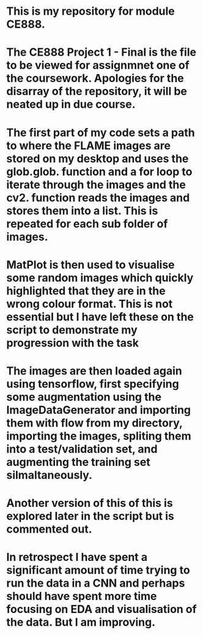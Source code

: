 # This is my repository for module CE888. 

# The CE888 Project 1 - Final is the file to be viewed for assignmnet one of the coursework. Apologies for the disarray of the repository, it will be neated up in due course. 

# The first part of my code sets a path to where the FLAME images are stored on my desktop and uses the glob.glob. function and a for loop to iterate through the images and the cv2. function reads the images and stores them into a list. This is repeated for each sub folder of images. 

# MatPlot is then used to visualise some random images which quickly highlighted that they are in the wrong colour format. This is not essential but I have left these on the script to demonstrate my progression with the task 

# The images are then loaded again using tensorflow, first specifying some augmentation using the ImageDataGenerator and importing them with flow from my directory, importing the images, spliting them into a test/validation set, and augmenting the training set silmaltaneously. 

# Another version of this of this is explored later in the script but is commented out. 

# In retrospect I have spent a significant amount of time trying to run the data in a CNN and perhaps should have spent more time focusing on EDA and visualisation of the data. But I am improving. 
